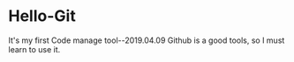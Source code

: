 # Hello-Git
It's my first Code manage tool--2019.04.09
Github is a good tools, so I must learn to use it.

